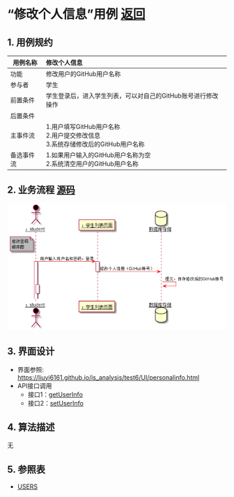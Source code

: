 # “修改个人信息”用例 [返回](../README.md)
## 1. 用例规约

|用例名称|修改个人信息|
|-------|:-------------|
|功能|修改用户的GitHub用户名称|
|参与者|学生|
|前置条件|学生登录后，进入学生列表，可以对自己的GitHub账号进行修改操作|
|后置条件| |
|主事件流| 1.用户填写GitHub用户名称 <br/> 2.用户提交修改信息 <br/>3.系统存储修改后的GitHub用户名称|
|备选事件流|1.如果用户输入的GitHub用户名称为空 <br/>2.系统清空用户的GitHub用户名称|

## 2. 业务流程  [源码](../src/修改个人信息顺序图.puml)
![sequence1](../img/修改个人信息顺序图.png) 
       

## 3. 界面设计
- 界面参照: https://liuyi6161.github.io/is_analysis/test6/UI/personalinfo.html
- API接口调用
    - 接口1：[getUserInfo](../interface/getUserInfo.md)
    - 接口2：[setUserInfo](../interface/setUserInfo.md)
    
## 4. 算法描述
无
    
## 5. 参照表
- [USERS](../dataBaseDesign.md/#USERS)
